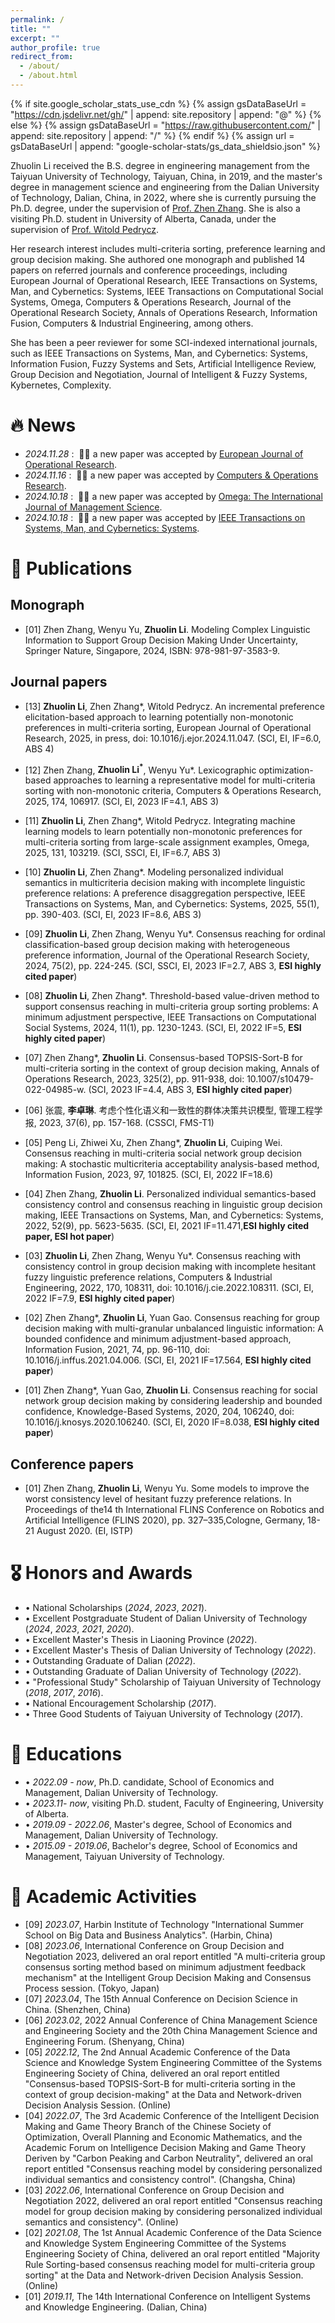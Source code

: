 ```yaml
---
permalink: /
title: ""
excerpt: ""
author_profile: true
redirect_from: 
  - /about/
  - /about.html
---
```


{% if site.google_scholar_stats_use_cdn %}
{% assign gsDataBaseUrl = "https://cdn.jsdelivr.net/gh/" | append: site.repository | append: "@" %}
{% else %}
{% assign gsDataBaseUrl = "https://raw.githubusercontent.com/" | append: site.repository | append: "/" %}
{% endif %}
{% assign url = gsDataBaseUrl | append: "google-scholar-stats/gs_data_shieldsio.json" %}

<span class='anchor' id='about-me'></span>

Zhuolin Li received the B.S. degree in engineering management from the Taiyuan University of Technology, Taiyuan, China, in 2019, and the master&apos;s degree in management science and engineering from the Dalian University of Technology, Dalian, China, in 2022, where she is currently pursuing the Ph.D. degree, under the supervision of <a href='http://faculty.dlut.edu.cn/zzhang'>Prof. Zhen Zhang</a>. She is also a visiting Ph.D. student in University of Alberta, Canada, under the supervision of <a href='https://scholar.google.com/citations?user=0nrcfZwAAAAJ'>Prof. Witold Pedrycz</a>.

Her research interest includes multi-criteria sorting, preference learning and group decision making. She authored one monograph and published 14 papers on referred journals and conference proceedings, including  European Journal of Operational Research, IEEE Transactions on Systems, Man, and Cybernetics: Systems, IEEE Transactions on Computational Social Systems, Omega, Computers & Operations Research, Journal of the Operational Research Society, Annals of Operations Research, Information Fusion, Computers & Industrial Engineering, among others.

She has been a peer reviewer for some SCI-indexed international journals, such as IEEE Transactions on Systems, Man, and Cybernetics: Systems, Information Fusion, Fuzzy Systems and Sets, Artificial Intelligence Review, Group Decision and Negotiation, Journal of Intelligent & Fuzzy Systems, Kybernetes, Complexity.


# 🔥 News
- *2024.11.28* : &nbsp;🎉🎉 a new paper was accepted by <a href='https://www.sciencedirect.com/science/article/pii/S037722172400938X'>European Journal of Operational Research</a>. 
- *2024.11.16* : &nbsp;🎉🎉 a new paper was accepted by <a href='https://www.sciencedirect.com/science/article/pii/S0305054824003897'>Computers & Operations Research</a>.
- *2024.10.18* : &nbsp;🎉🎉 a new paper was accepted by <a href='https://www.sciencedirect.com/science/article/pii/S030504832400183X'>Omega: The International Journal of Management Science</a>.
- *2024.10.18* : &nbsp;🎉🎉 a new paper was accepted by <a href='https://ieeexplore.ieee.org/document/10721203'>IEEE Transactions on Systems, Man, and Cybernetics: Systems</a>.

# 📝 Publications 
## Monograph
- [01] Zhen Zhang, Wenyu Yu, **Zhuolin Li**. Modeling Complex Linguistic Information to Support Group Decision Making Under Uncertainty, Springer Nature, Singapore, 2024, ISBN: 978-981-97-3583-9.

## Journal papers
- [13]  **Zhuolin Li**, Zhen Zhang*, Witold Pedrycz. An incremental preference elicitation-based approach to learning potentially non-monotonic preferences in multi-criteria sorting, European Journal of Operational Research, 2025, in press, doi: 10.1016/j.ejor.2024.11.047. (SCI, EI, IF=6.0, ABS 4)

- [12] Zhen Zhang, **Zhuolin Li<sup>\*</sup>**, Wenyu Yu*. Lexicographic optimization-based approaches to learning a representative model for multi-criteria sorting with non-monotonic criteria, Computers & Operations Research, 2025, 174, 106917. (SCI, EI, 2023 IF=4.1, ABS 3)

- [11] **Zhuolin Li**, Zhen Zhang*, Witold Pedrycz. Integrating machine learning models to learn potentially non-monotonic preferences for multi-criteria sorting from large-scale assignment examples, Omega, 2025, 131, 103219. (SCI, SSCI, EI, IF=6.7, ABS 3)

- [10] **Zhuolin Li**, Zhen Zhang*. Modeling personalized individual semantics in multicriteria decision making with incomplete linguistic preference relations: A preference disaggregation perspective, IEEE Transactions on Systems, Man, and Cybernetics: Systems, 2025, 55(1), pp. 390-403. (SCI, EI, 2023 IF=8.6, ABS 3)

- [09] **Zhuolin Li**, Zhen Zhang, Wenyu Yu*. Consensus reaching for ordinal classification-based group decision making with heterogeneous preference information, Journal of the Operational Research Society, 2024, 75(2), pp. 224-245. (SCI, SSCI, EI, 2023 IF=2.7, ABS 3, **ESI highly cited paper**)

- [08]  **Zhuolin Li**, Zhen Zhang*. Threshold-based value-driven method to support consensus reaching in multi-criteria group sorting problems: A minimum adjustment perspective, IEEE Transactions on Computational Social Systems, 2024, 11(1), pp. 1230-1243. (SCI, EI, 2022 IF=5, **ESI highly cited paper**)

- [07]  Zhen Zhang*, **Zhuolin Li**. Consensus-based TOPSIS-Sort-B for multi-criteria sorting in the context of group decision making, Annals of Operations Research, 2023, 325(2), pp. 911-938, doi: 10.1007/s10479-022-04985-w. (SCI, 2023 IF=4.4, ABS 3, **ESI highly cited paper**)

- [06] 张震, **李卓琳**. 考虑个性化语义和一致性的群体决策共识模型, 管理工程学报, 2023, 37(6), pp. 157-168. (CSSCI, FMS-T1)

- [05] Peng Li, Zhiwei Xu, Zhen Zhang*, **Zhuolin Li**, Cuiping Wei. Consensus reaching in multi-criteria social network group decision making: A stochastic multicriteria acceptability analysis-based method, Information Fusion, 2023, 97, 101825. (SCI, EI, 2022 IF=18.6)

- [04] Zhen Zhang, **Zhuolin Li**. Personalized individual semantics-based consistency control and consensus reaching in linguistic group decision making, IEEE Transactions on Systems, Man, and Cybernetics: Systems, 2022, 52(9), pp. 5623-5635. (SCI, EI, 2021 IF=11.471,**ESI highly cited paper, ESI hot paper**)

- [03] **Zhuolin Li**, Zhen Zhang, Wenyu Yu*. Consensus reaching with consistency control in group decision making with incomplete hesitant fuzzy linguistic preference relations, Computers & Industrial Engineering, 2022, 170, 108311, doi: 10.1016/j.cie.2022.108311. (SCI, EI, 2022 IF=7.9, **ESI highly cited paper**)

- [02] Zhen Zhang*, **Zhuolin Li**, Yuan Gao. Consensus reaching for group decision making with multi-granular unbalanced linguistic information: A bounded confidence and minimum adjustment-based approach, Information Fusion, 2021, 74, pp. 96-110, doi: 10.1016/j.inffus.2021.04.006. (SCI, EI, 2021 IF=17.564, **ESI highly cited paper**)

- [01] Zhen Zhang*, Yuan Gao, **Zhuolin Li**. Consensus reaching for social network group decision making by considering leadership and bounded confidence, Knowledge-Based Systems, 2020, 204, 106240, doi: 10.1016/j.knosys.2020.106240. (SCI, EI, 2020 IF=8.038, **ESI highly cited paper**)

## Conference papers
- [01] Zhen Zhang, **Zhuolin Li**, Wenyu Yu. Some models to improve the worst consistency level of hesitant fuzzy preference relations. In Proceedings of the14 th International FLINS Conference on Robotics and Artificial Intelligence (FLINS 2020), pp. 327–335,Cologne, Germany, 18-21 August 2020. (EI, ISTP)

<!--
# 💻 Projects
- [06] Participant, Research on Consensual Sorting Models and Methods for Multi-Criteria Group Decision Making by Considering Personalized Individual Semantics, granted by National Natural Science Foundation of China (72371049), 2024.01 - 2027.12.
- [05] Participant, Consensus-Oriented Models and Methods for Multi-Criteria Sorting Problems in Group Decision Making with Heterogeneous Information, granted by National Natural Science Foundation of China (71971039), 2020.01 - 2023.12.
- [04] Participant, Data-Driven Preference Learning Methods for Multi-Criteria Sorting with Non-Monotonic Preferences, granted by Natural Science Foundation of Liaoning Province (2024-MSBA-26), 2024.09 – 2026.08.
- [03] Participant, Consensus-Based Models for Linguistic Group Decision Making and Multi-Criteria Sorting, the Funds for Xinghai Outstanding Young Talents in DUT (X20190322), 2020.1 - 2023.12.
- [02] Participant, Data-Driven Multi-Criteria Sorting Methods Considering Non-Monotonic Preferences of Decision Makers, the Fundamental Research Funds for the Central Universities of China (DUT23RW406), 2023.01 - 2024.12.
- [01] Data-Driven Multi-Criteria Sorting Methods Considering Non-Monotonic Preferences of Decision Makers, the Fundamental Research Funds for the Central Universities of China (DUT23RW406), 2023.01 - 2024.12.
 -->


# 🎖 Honors and Awards
- • National Scholarships (*2024*, *2023*, *2021*).
- • Excellent Postgraduate Student of Dalian University of Technology (*2024*, *2023*, *2021*, *2020*).
- • Excellent Master&apos;s Thesis in Liaoning Province (*2022*).
- • Excellent Master&apos;s Thesis of Dalian University of Technology (*2022*).
- • Outstanding Graduate of Dalian (*2022*).
- • Outstanding Graduate of Dalian University of Technology (*2022*).
- • "Professional Study" Scholarship of Taiyuan University of Technology (*2018*, *2017*, *2016*).
- • National Encouragement Scholarship (*2017*).
- • Three Good Students of Taiyuan University of Technology (*2017*).

# 📖 Educations
- • *2022.09 - now*, Ph.D. candidate, School of  Economics and Management, Dalian University of Technology.
- • *2023.11- now*, visiting Ph.D. student, Faculty of Engineering, University of Alberta.
- • *2019.09 - 2022.06*, Master&apos;s degree, School of  Economics and Management, Dalian University of Technology.
- • *2015.09 - 2019.06*, Bachelor&apos;s degree, School of  Economics and Management, Taiyuan University of Technology.

# 💬 Academic Activities
- [09] *2023.07*, Harbin Institute of Technology "International Summer School on Big Data and Business Analytics". (Harbin, China)
- [08] *2023.06*, International Conference on Group Decision and Negotiation 2023, delivered an oral report entitled "A multi-criteria group consensus sorting method based on minimum adjustment feedback mechanism" at the Intelligent Group Decision Making and Consensus Process session. (Tokyo, Japan)
- [07] *2023.04*, The 15th Annual Conference on Decision Science in China. (Shenzhen, China)
- [06] *2023.02*, 2022 Annual Conference of China Management Science and Engineering Society and the 20th China Management Science and Engineering Forum. (Shenyang, China)
- [05] *2022.12*, The 2nd Annual Academic Conference of the Data Science and Knowledge System Engineering Committee of the Systems Engineering Society of China, delivered an oral report entitled "Consensus-based TOPSIS-Sort-B for multi-criteria sorting in the context of group decision-making" at the Data and Network-driven Decision Analysis Session. (Online)
- [04] *2022.07*, The 3rd Academic Conference of the Intelligent Decision Making and Game Theory Branch of the Chinese Society of Optimization, Overall Planning and Economic Mathematics, and the Academic Forum on Intelligence Decision Making and Game Theory Deriven by "Carbon Peaking and Carbon Neutrality", delivered an oral report entitled "Consensus reaching model by considering personalized individual semantics and consistency control". (Changsha, China)
- [03] *2022.06*,  International Conference on Group Decision and Negotiation 2022, delivered an oral report entitled "Consensus reaching model for group decision making by considering personalized individual semantics and consistency". (Online)
- [02] *2021.08*, The 1st Annual Academic Conference of the Data Science and Knowledge System Engineering Committee of the Systems Engineering Society of China, delivered an oral report entitled "Majority Rule Sorting-based consensus reaching model for multi-criteria group sorting" at the Data and Network-driven Decision Analysis Session. (Online)
- [01] *2019.11*, The 14th International Conference on Intelligent Systems and Knowledge Engineering. (Dalian, China)


